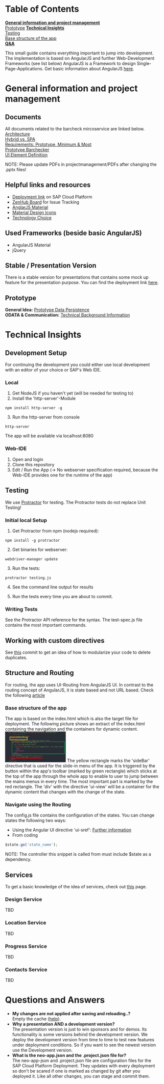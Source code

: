 # Table of Contents
**[General information and project management](#general-information-and-project-management)**<br>
[Prototype](#prototype)
**[Technical Insights](#technical-insights)**<br>
[Testing](#testing)<br>
[Base structure of the app](#base-structure-of-the-app)<br>
**[Q&A](#questions-and-answers)**<br>

This small guide contains everything important to jump into development.
The implementation is based on AngularJS and further Web-Development Frameworks (see list below)
AngularJS is a Framework to design Single-Page-Applications. Get basic information about AngularJS [here](https://angularjs.org/).

# General information and project management

## Documents
All documents related to the barcheck mircoservice are linked below. <br>
[Architecture](https://github.com/Viva-con-Agua/barcheck/blob/master/projectmanagement/PDFs/Architecture.pdf) <br>
[Hybrid vs. SPA](https://github.com/Viva-con-Agua/barcheck/blob/master/projectmanagement/PDFs/Hybrid%20vs.%20SPA.pdf) <br>
[Requirements: Prototype, Minimum & Most](https://github.com/Viva-con-Agua/barcheck/blob/master/projectmanagement/PDFs/Prototype%2C%20Minimal%20%26%20Most.pdf) <br>
[Prototype Barchecker](https://github.com/Viva-con-Agua/barcheck/blob/master/projectmanagement/PDFs/170804_Pool%C2%B2_Barchecker_Teszenario.pdf) <br>
[UI Element Definition](https://github.com/Viva-con-Agua/barcheck/blob/master/projectmanagement/PDFs/Define_UI_Elements_for_VcA_app.pdf) <br>


NOTE: Please update PDFs in projectmanagement/PDFs after changing the .pptx files!

## Helpful links and resources
- [Deployment link](https://vivaconagua-acb28be61.dispatcher.hana.ondemand.com/?hc_reset) on SAP Cloud Platform
- [ZenHub Board](https://app.zenhub.com/workspace/o/viva-con-agua/barcheck/boards?repos=95428427) for Issue Tracking
- [AnglarJS Material](https://material.angularjs.org/latest/)
- [Material Design Icons](https://material.io/icons/#ic_mail)
- [Technology Choice](https://github.com/Viva-con-Agua/barcheck/blob/master/projectmanagement/PDFs/Technology%20Choice.pdf)


## Used Frameworks (beside basic AngularJS)
- AngularJS Material
- jQuery

## Stable / Presentation Version
There is a stable version for presentations that contains some mock up feature for the presentation purpose. You can find the deployment link [here](https://barcheckshow-acb28be61.dispatcher.hana.ondemand.com/?hc_reset).

## Prototype

**General Idea:**
[Prototype Data Persistence](https://github.com/Viva-con-Agua/barcheck/blob/master/projectmanagement/PDFs/Prototype%20Data%20Persistence.pdf) <br>
**ODATA & Communication:**
[Technical Background Information](https://github.com/Viva-con-Agua/barcheck/blob/master/projectmanagement/PDFs/OData%20%26%20Communication.pdf)
# Technical Insights

## Development Setup
For continuing the development you could either use local development with an editor of your choice or SAP's Web IDE.

### Local
1. Get NodeJS if you haven't yet (will be needed for testing to)
2. Install the 'http-server'-Module
```
npm install http-server -g
```
3. Run the http-server from console
```
http-server
```
The app will be available via localhost:8080

### Web-IDE
1. Open and login
2. Clone this repository
3. Edit / Run the App (-> No webserver specification required, because the Web-IDE provides one for the runtime of the app)

## Testing
We use [Protractor](http://www.protractortest.org/#/) for testing. The Protractor tests do not replace Unit Testing!

### Initial local Setup
1. Get Protractor from npm (nodejs required):
```
npm install -g protractor
```
2. Get binaries for webserver:
```
webdriver-manager update
```
3. Run the tests:
```
protractor testing.js
```
4. See the command line output for results

5. Run the tests every time you are about to commit.

### Writing Tests
See the Protractor API reference for the syntax. The test-spec.js file contains the most important commands.

## Working with custom directives
See [this](https://github.com/Viva-con-Agua/barcheck/commit/d279760a3f269ec2b6834eda5842398ec40307ae) commit to get an idea of how to modularize your code to delete duplicates.

## Structure and Routing
For routing, the app uses UI-Routing from AngularJS UI. In contrast to the routing concept of AngularJS, it is state based and not URL based. Check the following [article](https://ui-router.github.io/ng1/)

### Base structure of the app
The app is based on the index.html which is also the target file for deployment. The following picture shows an extract of the index.html containing the navigation and the containers for dynamic content.
<img src="/projectmanagement/documentation/indexExtract.png" alt="image missing" style="height: 100px;"/>
The yellow rectangle marks the 'sideBar' directive that is used for the slide-in menu of the app. It is triggered by the button within the app's toolbar (marked by green rectangle) which sticks at the top of the app through the whole app to enable to user to jump between the mains menus in every time. The most important part is marked by the red rectangle. The 'div' with the directive 'ui-view' will be a container for the dynamic content that changes with the change of the state.
### Navigate using the Routing
The config.js file contains the configuration of the states.
You can change states the following two ways:
- Using the Angular UI directive 'ui-sref':
[Further information](https://github.com/angular-ui/ui-router/wiki/quick-reference)
- From coding
```javascript
$state.go('state_name');
```
NOTE: The controller this snippet is called from must include $state as a dependency.

## Services
To get a basic knowledge of the idea of services, check out [this](https://docs.angularjs.org/guide/services) page.

### Design Service
TBD

### Location Service
TBD

### Progress Service
TBD

### Contacts Service
TBD

# Questions and Answers
- **My changes are not applied after saving and reloading..?** <br>
Empty the cache ([help](https://www.technipages.com/google-chrome-clear-cache)). <br>
- **Why a presentation AND a development version?** <br>
The presentation version is just to win sponsors and for demos. Its functionality is some versions behind the development version. We deploy the development version from time to time to test new features under deployment conditions. So if you want to see the newest version use the Development version. <br>
- **What is the neo-app.json and the .project.json file for?** <br>
The neo-app-json and .project.json file are  configuration files for the SAP Cloud Platform Deployment. They updates with every deployment so don't be scared if one is marked as changed by git after you deployed it. Like all other changes, you can stage and commit them.
